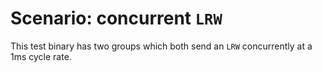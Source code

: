 # Scenario: concurrent `LRW`

This test binary has two groups which both send an `LRW` concurrently at a 1ms cycle rate.
